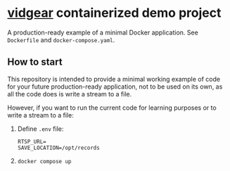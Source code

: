 # [vidgear](https://github.com/abhiTronix/vidgear) containerized demo project

A production-ready example of a minimal Docker application. See `Dockerfile` and `docker-compose.yaml`.

## How to start

This repository is intended to provide a minimal working example of code for your future production-ready application, not to be used on its own, as all the code does is write a stream to a file.

However, if you want to run the current code for learning purposes or to write a stream to a file:

1. Define `.env` file:

   ```env
   RTSP_URL=
   SAVE_LOCATION=/opt/records
   ```

2. `docker compose up`
